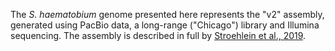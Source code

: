 [//]: # (Created by ./bin/manage_files.pl from ./species/Schistosoma_haematobium/PRJNA78265/Schistosoma_haematobium_PRJNA78265.assembly.html on Thu Jun 11 13:45:37 2020)
The _S. haematobium_ genome presented here represents the "v2" assembly, generated using PacBio data, a long-range ("Chicago") library and Illumina sequencing. The assembly is described in full by [Stroehlein et al., 2019](https://pubmed.ncbi.nlm.nih.gov/31494670/).
